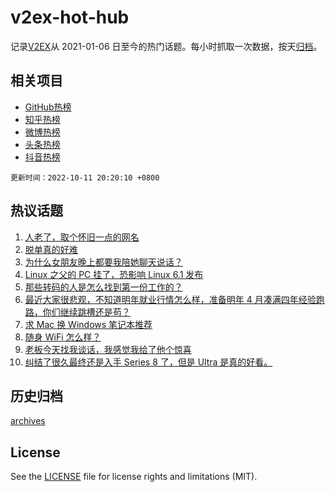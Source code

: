 # v2ex-hot-hub

 记录[V2EX](https://www.v2ex.com/)从 2021-01-06 日至今的热门话题。每小时抓取一次数据，按天[归档](archives)。
 
 ## 相关项目

- [GitHub热榜](https://github.com/lonnyzhang423/github-hot-hub)
- [知乎热榜](https://github.com/lonnyzhang423/zhihu-hot-hub)
- [微博热榜](https://github.com/lonnyzhang423/weibo-hot-hub)
- [头条热榜](https://github.com/lonnyzhang423/toutiao-hot-hub)
- [抖音热榜](https://github.com/lonnyzhang423/douyin-hot-hub)


 `更新时间：2022-10-11 20:20:10 +0800`

## 热议话题

1. [人老了，取个怀旧一点的网名](https://www.v2ex.com/t/885892)
1. [脱单真的好难](https://www.v2ex.com/t/886080)
1. [为什么女朋友晚上都要我陪她聊天说话？](https://www.v2ex.com/t/886001)
1. [Linux 之父的 PC 挂了，恐影响 Linux 6.1 发布](https://www.v2ex.com/t/886003)
1. [那些转码的人是怎么找到第一份工作的？](https://www.v2ex.com/t/885957)
1. [最近大家很悲观，不知道明年就业行情怎么样，准备明年 4 月凑满四年经验跑路，你们继续跳槽还是苟？](https://www.v2ex.com/t/886043)
1. [求 Mac 换 Windows 笔记本推荐](https://www.v2ex.com/t/886041)
1. [随身 WiFi 怎么样？](https://www.v2ex.com/t/885959)
1. [老板今天找我谈话，我感觉我给了他个惊喜](https://www.v2ex.com/t/885979)
1. [纠结了很久最终还是入手 Series 8 了，但是 Ultra 是真的好看。](https://www.v2ex.com/t/885951)

## 历史归档

[archives](archives)

## License

See the [LICENSE](LICENSE) file for license rights and limitations (MIT).
